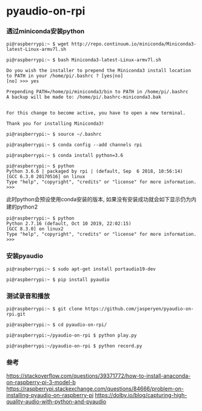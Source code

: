 # pyaudio-on-rpi

### 透过miniconda安装python

```
pi@raspberrypi:~ $ wget http://repo.continuum.io/miniconda/Miniconda3-latest-Linux-armv7l.sh

pi@raspberrypi:~ $ bash Miniconda3-latest-Linux-armv7l.sh

Do you wish the installer to prepend the Miniconda3 install location
to PATH in your /home/pi/.bashrc ? [yes|no]
[no] >>> yes

Prepending PATH=/home/pi/miniconda3/bin to PATH in /home/pi/.bashrc
A backup will be made to: /home/pi/.bashrc-miniconda3.bak


For this change to become active, you have to open a new terminal.

Thank you for installing Miniconda3!

pi@raspberrypi:~ $ source ~/.bashrc

pi@raspberrypi:~ $ conda config --add channels rpi

pi@raspberrypi:~ $ conda install python=3.6

pi@raspberrypi:~ $ python
Python 3.6.6 | packaged by rpi | (default, Sep  6 2018, 10:56:14)
[GCC 6.3.0 20170516] on linux
Type "help", "copyright", "credits" or "license" for more information.
>>>
```
此时python会预设使用conda安装的版本, 如果没有安装成功就会如下显示仍为内建的python2
```
pi@raspberrypi:~ $ python
Python 2.7.16 (default, Oct 10 2019, 22:02:15)
[GCC 8.3.0] on linux2
Type "help", "copyright", "credits" or "license" for more information.
>>>
```

### 安装pyaudio
```
pi@raspberrypi:~ $ sudo apt-get install portaudio19-dev

pi@raspberrypi:~ $ pip install pyaudio
```

### 测试录音和播放
```
pi@raspberrypi:~ $ git clone https://github.com/jasperyen/pyaudio-on-rpi.git

pi@raspberrypi:~ $ cd pyaudio-on-rpi/

pi@raspberrypi:~/pyaudio-on-rpi $ python play.py

pi@raspberrypi:~/pyaudio-on-rpi $ python record.py
```

### 叁考
https://stackoverflow.com/questions/39371772/how-to-install-anaconda-on-raspberry-pi-3-model-b
https://raspberrypi.stackexchange.com/questions/84666/problem-on-installing-pyaudio-on-raspberry-pi
https://dolby.io/blog/capturing-high-quality-audio-with-python-and-pyaudio
